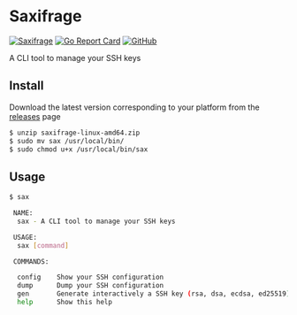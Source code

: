 # Saxifrage

[![Saxifrage](https://github.com/mickaelvieira/saxifrage/workflows/Saxifrage/badge.svg)](https://github.com/mickaelvieira/saxifrage/actions) [![Go Report Card](https://goreportcard.com/badge/github.com/mickaelvieira/saxifrage)](https://goreportcard.com/report/github.com/mickaelvieira/saxifrage) [![GitHub](https://img.shields.io/github/license/mickaelvieira/saxifrage)](https://github.com/mickaelvieira/saxifrage/blob/master/LICENSE.md)

A CLI tool to manage your SSH keys

## Install

Download the latest version corresponding to your platform from the [releases](https://github.com/mickaelvieira/saxifrage/releases) page

```sh
$ unzip saxifrage-linux-amd64.zip
$ sudo mv sax /usr/local/bin/
$ sudo chmod u+x /usr/local/bin/sax
```

## Usage

```sh
$ sax

 NAME:
  sax - A CLI tool to manage your SSH keys

 USAGE:
  sax [command]

 COMMANDS:

  config    Show your SSH configuration
  dump      Dump your SSH configuration
  gen       Generate interactively a SSH key (rsa, dsa, ecdsa, ed25519)
  help      Show this help
```

